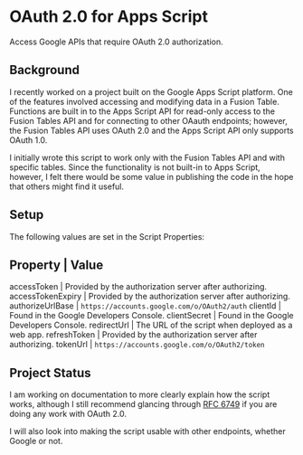 # OAuth 2.0 for Apps Script

Access Google APIs that require OAuth 2.0 authorization.

## Background

I recently worked on a project built on the Google Apps Script platform. One of the features
involved accessing and modifying data in a Fusion Table. Functions are built in to the Apps Script
API for read-only access to the Fusion Tables API and for connecting to other OAauth endpoints;
however, the Fusion Tables API uses OAuth 2.0 and the Apps Script API only supports OAuth 1.0.

I initially wrote this script to work only with the Fusion Tables API and with specific tables.
Since the functionality is not built-in to Apps Script, however, I felt there would be some value
in publishing the code in the hope that others might find it useful.

## Setup

The following values are set in the Script Properties:

Property          | Value
---------------------------------------------------------------------------
accessToken       | Provided by the authorization server after authorizing. 
accessTokenExpiry | Provided by the authorization server after authorizing.
authorizeUrlBase  | `https://accounts.google.com/o/OAuth2/auth`
clientId          | Found in the Google Developers Console.
clientSecret      | Found in the Google Developers Console.
redirectUrl       | The URL of the script when deployed as a web app.
refreshToken      | Provided by the authorization server after authorizing.
tokenUrl          | `https://accounts.google.com/o/OAuth2/token`

## Project Status

I am working on documentation to more clearly explain how the script works, although I still
recommend glancing through [RFC 6749](http://tools.ietf.org/html/rfc6749) if you are doing any work
with OAuth 2.0.

I will also look into making the script usable with other endpoints, whether Google or not.
